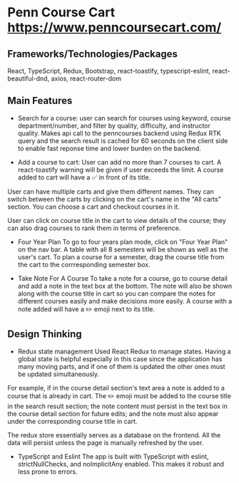 # Penn Course Cart https://www.penncoursecart.com/

## Frameworks/Technologies/Packages
React, TypeScript, Redux, Bootstrap, react-toastify, typescript-eslint, react-beautiful-dnd, axios, react-router-dom

## Main Features
* Search for a course:
user can search for courses using keyword, course department/number, and filter by quality, difficulty, and instructor quality. Makes api call to the penncourses backend using Redux RTK query and the search result is cached for 60 seconds on the client side to enable fast reponse time and lower burden on the backend.

* Add a course to cart:
User can add no more than 7 courses to cart. A react-toastify warning will be given if user exceeds the limit. A course added to cart will have a ✅ in front of its title.

User can have multiple carts and give them different names. They can switch between the carts by clicking on the cart's name in the "All carts" section. You can choose a cart and checkout courses in it.

User can click on course title in the cart to view details of the course; they can also drag courses to rank them in terms of preference.

* Four Year Plan
To go to four years plan mode, click on "Four Year Plan" on the nav bar. A table with all 8 semesters will be shown as well as the user's cart. To plan a course for a semester, drag the course title from the cart to the corrresponding semester box.

* Take Note For A Course
To take a note for a course, go to course detail and add a note in the text box at the bottom. The note will also be shown along with the course title in cart so you can compare the notes for different courses easily and make decisions more easily. A course with a note added will have a ✏️ emoji next to its title.

## Design Thinking

* Redux state management
Used React Redux to manage states. Having a global state is helpful especially in this case since the application has many moving parts, and if one of them is updated the other ones must be updated simultaneously. 

For example, if in the course detail section's text area a note is added to a course that is already in cart. The ✏️ emoji must be added to the course title in the search result section; the note content must persist in the text box in the course detail section for future edits; and the note must also appear under the corresponding course title in cart.

The redux store essentially serves as a database on the frontend. All the data will persist unless the page is manually refreshed by the user. 

* TypeScript and Eslint
The app is built with TypeScript with eslint, strictNullChecks, and noImplicitAny enabled. This makes it robust and less prone to errors.

